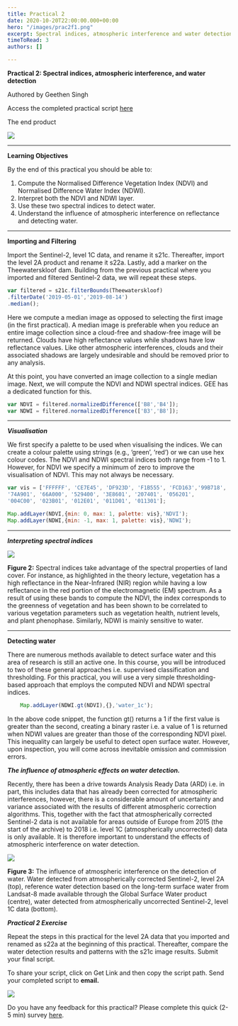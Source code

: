 ```yaml
---
title: Practical 2
date: 2020-10-20T22:00:00.000+00:00
hero: "/images/prac2f1.png"
excerpt: Spectral indices, atmospheric interference and water detection
timeToRead: 3
authors: []

---
```

**Practical 2: Spectral indices, atmospheric interference, and water detection**

Authored by Geethen Singh

Access the completed practical script [here](https://code.earthengine.google.com/69f9fe758e00f7caba12f4f88352b49e)

The end product

![](/images/prac_2_f1.png)

***

**Learning Objectives**


By the end of this practical you should be able to:

1. Compute the Normalised Difference Vegetation Index (NDVI) and Normalised Difference Water Index (NDWI).
2. Interpret both the NDVI and NDWI layer.
3. Use these two spectral indices to detect water.
4. Understand the influence of atmospheric interference on reflectance and detecting water.

***

**Importing and Filtering**

Import the Sentinel-2, level 1C data, and rename it s21c. Thereafter, import the level 2A product and rename it s22a. Lastly, add a marker on the Theewaterskloof dam. Building from the previous practical where you imported and filtered Sentinel-2 data, we will repeat these steps.

```js
var filtered = s21c.filterBounds(Theewaterskloof)
.filterDate('2019-05-01','2019-08-14')
.median();
```

Here we compute a median image as opposed to selecting the first image
(in the first practical). A median image is preferable when you reduce
an entire image collection since a cloud-free and shadow-free image will
be returned. Clouds have high reflectance values while shadows have low
reflectance values. Like other atmospheric interferences, clouds and
their associated shadows are largely undesirable and should be removed
prior to any analysis.

At this point, you have converted an image collection to a single median image. Next, we will compute the NDVI and NDWI spectral indices. GEE has a dedicated function for this.

```js
var NDVI = filtered.normalizedDifference(['B8','B4']);
var NDWI = filtered.normalizedDifference(['B3','B8']);
```

***

**_Visualisation_**

We first specify a palette to be used when visualising the indices. We
can create a colour palette using strings (e.g., ‘green’, ‘red’) or we
can use hex colour codes. The NDVI and NDWI spectral indices both range
from -1 to 1. However, for NDVI we specify a minimum of zero to improve
the visualisation of NDVI. This may not always be necessary.

```js
var vis = ['FFFFFF', 'CE7E45', 'DF923D', 'F1B555', 'FCD163','99B718',
'74A901', '66A000', '529400', '3E8601', '207401', '056201',
'004C00', '023B01', '012E01', '011D01', '011301'];

Map.addLayer(NDVI,{min: 0, max: 1, palette: vis},'NDVI');
Map.addLayer(NDWI,{min: -1, max: 1, palette: vis},'NDWI');
```

***

**_Interpreting spectral indices_**

![](/images/prac2_f2.png)

**Figure 2:** Spectral indices take advantage of the spectral properties of land cover. For instance, as highlighted in the theory lecture, vegetation has a high reflectance in the Near-Infrared (NIR) region while having a low reflectance in the red portion of the electromagnetic (EM) spectrum. As a result of using these bands to compute the NDVI, the index corresponds to the greenness of vegetation and has been shown to be correlated to various vegetation parameters such as vegetation health, nutrient levels, and plant phenophase. Similarly, NDWI is mainly sensitive to water.

***

**Detecting water**


There are numerous methods available to detect surface water and this area of research is still an active one. In this course, you will be introduced to two of these general approaches i.e. supervised classification and thresholding. For this practical, you will use a very simple thresholding-based approach that employs the computed NDVI and NDWI spectral indices.

```js
    Map.addLayer(NDWI.gt(NDVI),{},'water_1c');
```

In the above code snippet, the function gt() returns a 1 if the first value is greater than the second, creating a binary raster i.e. a value of 1 is returned when NDWI values are greater than those of the corresponding NDVI pixel. This inequality can largely be useful to detect open surface water. However, upon inspection, you will come across inevitable omission and commission errors.

**_The influence of atmospheric effects on water detection._**


Recently, there has been a drive towards Analysis Ready Data (ARD) i.e. in part, this includes data that has already been corrected for atmospheric interferences, however, there is a considerable amount of uncertainty and variance associated with the results of different atmospheric correction algorithms. This, together with the fact that atmospherically corrected Sentinel-2 data is not available for areas outside of Europe from 2015 (the start of the archive) to 2018 i.e. level 1C (atmospherically uncorrected) data is only available. It is therefore important to understand the effects of atmospheric interference on water detection.

![](/images/prac2_f3.png)

**Figure 3:** The influence of atmospheric interference on the detection
of water. Water detected from atmospherically corrected Sentinel-2,
level 2A (top), reference water detection based on the long-term surface
water from Landsat-8 made available through the Global Surface Water
product (centre), water detected from atmospherically uncorrected
Sentinel-2, level 1C data (bottom).

**_Practical 2 Exercise_**

Repeat the steps in this practical for the level 2A data that you
imported and renamed as s22a at the beginning of this practical.
Thereafter, compare the water detection results and patterns with the
s21c image results. Submit your final script.

To share your script, click on Get Link and then copy the script path. Send your completed script to **email.**

![](/images/practical_1_script_path.png)

Do you have any feedback for this practical? Please complete this quick (2-5 min) survey [here](https://forms.gle/hT11ReQpvG2oLDxF7).
